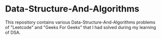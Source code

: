 # Data-Structure-And-Algorithms
This repository contains various Data-Structure-And-Algorithms problems of "Leetcode" and "Geeks For Geeks" that I had solved during my learning of DSA. 

